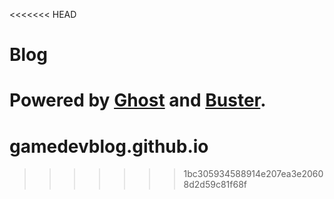<<<<<<< HEAD
# Blog
Powered by [Ghost](http://ghost.org) and [Buster](https://github.com/axitkhurana/buster/).
=======
# gamedevblog.github.io
>>>>>>> 1bc305934588914e207ea3e20608d2d59c81f68f
